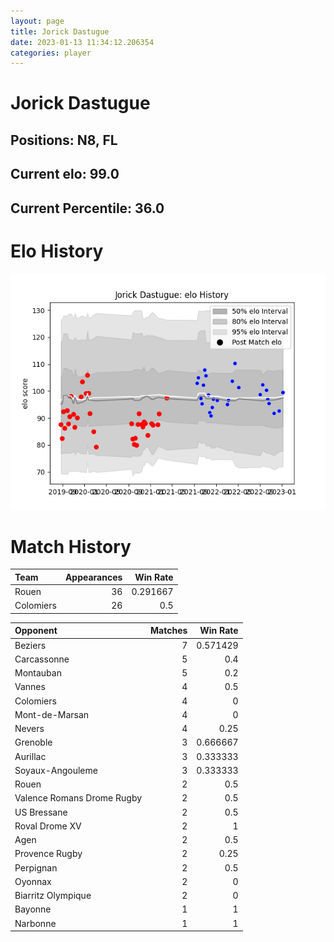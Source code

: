 ```yaml
---  
layout: page  
title: Jorick Dastugue  
date: 2023-01-13 11:34:12.206354  
categories: player  
---
```

# Jorick Dastugue

## Positions: N8, FL

## Current elo: 99.0

## Current Percentile: 36.0

# Elo History


![elo history](history_JorickDastugue.png)
# Match History


| Team      |   Appearances |   Win Rate |
|:----------|--------------:|-----------:|
| Rouen     |            36 |   0.291667 |
| Colomiers |            26 |   0.5      |

| Opponent                   |   Matches |   Win Rate |
|:---------------------------|----------:|-----------:|
| Beziers                    |         7 |   0.571429 |
| Carcassonne                |         5 |   0.4      |
| Montauban                  |         5 |   0.2      |
| Vannes                     |         4 |   0.5      |
| Colomiers                  |         4 |   0        |
| Mont-de-Marsan             |         4 |   0        |
| Nevers                     |         4 |   0.25     |
| Grenoble                   |         3 |   0.666667 |
| Aurillac                   |         3 |   0.333333 |
| Soyaux-Angouleme           |         3 |   0.333333 |
| Rouen                      |         2 |   0.5      |
| Valence Romans Drome Rugby |         2 |   0.5      |
| US Bressane                |         2 |   0.5      |
| Roval Drome XV             |         2 |   1        |
| Agen                       |         2 |   0.5      |
| Provence Rugby             |         2 |   0.25     |
| Perpignan                  |         2 |   0.5      |
| Oyonnax                    |         2 |   0        |
| Biarritz Olympique         |         2 |   0        |
| Bayonne                    |         1 |   1        |
| Narbonne                   |         1 |   1        |